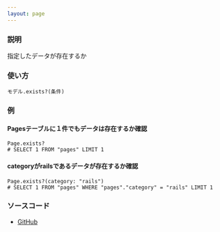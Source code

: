 ```yaml
---
layout: page
---
```

### 説明
指定したデータが存在するか

### 使い方
    モデル.exists?(条件)

### 例
#### Pagesテーブルに１件でもデータは存在するか確認
    Page.exists?
    # SELECT 1 FROM "pages" LIMIT 1

#### categoryがrailsであるデータが存在するか確認
    Page.exists?(category: "rails")
    # SELECT 1 FROM "pages" WHERE "pages"."category" = "rails" LIMIT 1

### ソースコード
* [GitHub](https://github.com/rails/rails/blob/f33d52c95217212cbacc8d5e44b5a8e3cdc6f5b3/activerecord/lib/active_record/relation/finder_methods.rb#L300)